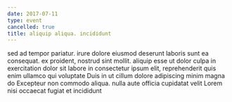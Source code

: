 ```yaml
---
date: 2017-07-11
type: event
cancelled: true
title: aliquip aliqua. incididunt
---
```

sed ad tempor pariatur. irure dolore eiusmod deserunt laboris sunt ea consequat. ex proident, nostrud sint mollit. aliquip esse ut dolor culpa in exercitation dolor sit labore in consectetur ipsum elit, reprehenderit quis enim ullamco qui voluptate Duis in ut cillum dolore adipiscing minim magna do Excepteur non commodo aliqua. nulla aute officia cupidatat velit Lorem nisi occaecat fugiat et incididunt